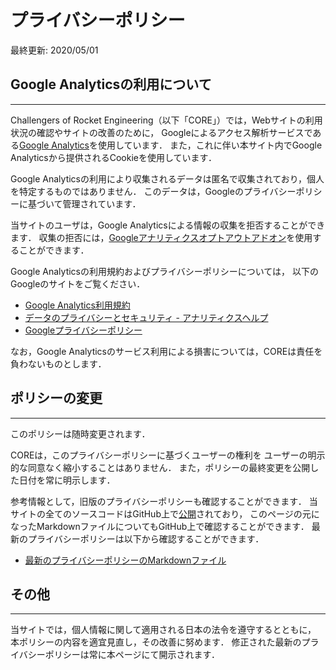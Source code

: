 # プライバシーポリシー

最終更新: 2020/05/01

## Google Analyticsの利用について
---

Challengers of Rocket Engineering（以下「CORE」）では，Webサイトの利用状況の確認やサイトの改善のために，
Googleによるアクセス解析サービスである[Google Analytics](https://developers.google.com/analytics?hl=ja)を使用しています．
また，これに伴い本サイト内でGoogle Analyticsから提供されるCookieを使用しています．

Google Analyticsの利用により収集されるデータは匿名で収集されており，個人を特定するものではありません．
このデータは，Googleのプライバシーポリシーに基づいて管理されています．

当サイトのユーザは，Google Analyticsによる情報の収集を拒否することができます．
収集の拒否には，[Googleアナリティクスオプトアウトアドオン](https://tools.google.com/dlpage/gaoptout?hl=ja)を使用することができます．

Google Analyticsの利用規約およびプライバシーポリシーについては，
以下のGoogleのサイトをご覧ください．

- [Google Analytics利用規約](https://marketingplatform.google.com/about/analytics/terms/jp/)
- [データのプライバシーとセキュリティ - アナリティクスヘルプ](https://support.google.com/analytics/topic/2919631?hl=ja&ref_topic=1008008)
- [Googleプライバシーポリシー](https://policies.google.com/privacy?hl=ja)

なお，Google Analyticsのサービス利用による損害については，COREは責任を負わないものとします．

## ポリシーの変更
---

このポリシーは随時変更されます．

COREは，このプライバシーポリシーに基づくユーザーの権利を
ユーザーの明示的な同意なく縮小することはありません．
また，ポリシーの最終変更を公開した日付を常に明示します．

参考情報として，旧版のプライバシーポリシーも確認することができます．
当サイトの全てのソースコードはGitHub上で[公開](https://github.com/core-rocket/website)されており，
このページの元になったMarkdownファイルについてもGitHub上で確認することができます．
最新のプライバシーポリシーは以下から確認することができます．

- [最新のプライバシーポリシーのMarkdownファイル](https://github.com/core-rocket/website/blob/master/content/privacy.md)

## その他
---

当サイトでは，個人情報に関して適用される日本の法令を遵守するとともに，
本ポリシーの内容を適宜見直し，その改善に努めます．
修正された最新のプライバシーポリシーは常に本ページにて開示されます．
